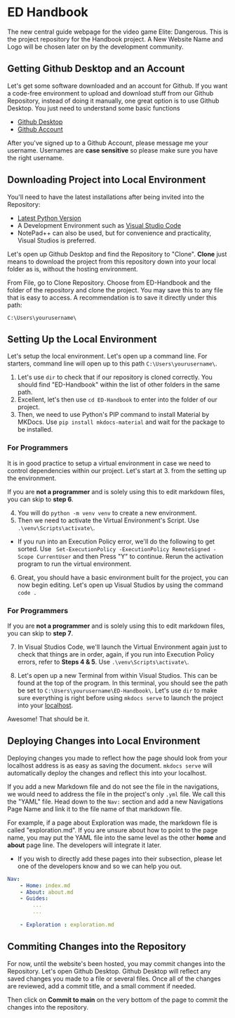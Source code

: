 # ED Handbook
The new central guide webpage for the video game Elite: Dangerous.
This is the project repository for the Handbook project.
A New Website Name and Logo will be chosen later on by the development community.

## Getting Github Desktop and an Account
Let's get some software downloaded and an account for Github. If you want a code-free environment to upload and download stuff from our Github Repository, instead of doing it manually, one great option is to use Github Desktop. You just need to understand some basic functions

* [Github Desktop](https://desktop.github.com/download/)
* [Github Account](https://github.com/signup)

After you've signed up to a Github Account, please message me your username. Usernames are **case sensitive** so please make sure you have the right username. 

## Downloading Project into Local Environment
You'll need to have the latest installations after being invited into the Repository:

* [Latest Python Version](https://www.python.org/downloads/)
* A Development Environment such as [Visual Studio Code](https://code.visualstudio.com/download)
* NotePad++ can also be used, but for convenience and practicality, Visual Studios is preferred.

Let's open up Github Desktop and find the Repository to "Clone". **Clone** just means to download the project from this repository down into your local folder as is, without the hosting environment.

From File, go to Clone Repository. Choose from ED-Handbook and the folder of the repository and clone the project. You may save this to any file that is easy to access. A recommendation is to save it directly under this path:

```
C:\Users\yourusername\
```

## Setting Up the Local Environment

Let's setup the local environment. Let's open up a command line. For starters, command line will open up to this path `C:\Users\yourusername\`. 

1. Let's use `dir` to check that if our repository is cloned correctly. You should find "ED-Handbook" within the list of other folders in the same path. 
2. Excellent, let's then use `cd ED-Handbook` to enter into the folder of our project.
3. Then, we need to use Python's PIP command to install Material by MKDocs. Use `pip install mkdocs-material` and wait for the package to be installed. 

### For Programmers

It is in good practice to setup a virtual environment in case we need to control dependencies within our project. Let's start at 3. from the setting up the environment.

If you are **not a programmer** and is solely using this to edit markdown files, you can skip to **step 6**.

4. You will do `python -m venv venv` to create a new environment.
5. Then we need to activate the Virtual Environment's Script. Use `.\venv\Scripts\activate\`.
* If you run into an Execution Policy error, we'll do the following to get sorted. Use ` Set-ExecutionPolicy -ExecutionPolicy RemoteSigned -Scope CurrentUser` and then Press "Y" to continue. Rerun the activation program to run the virtual environment.

6. Great, you should have a basic environment built for the project, you can now begin editing. Let's open up Visual Studios by using the command `code .`

### For Programmers

If you are **not a programmer** and is solely using this to edit markdown files, you can skip to **step 7**.

7. In Visual Studios Code, we'll launch the Virtual Environment again just to check that things are in order, again, if you run into Execution Policy errors, refer to **Steps 4 & 5**. Use `.\venv\Scripts\activate\`.

8. Let's open up a new Terminal from within Visual Studios. This can be found at the top of the program. In this terminal, you should see the path be set to `C:\Users\yourusername\ED-Handbook\`. Let's use `dir` to make sure everything is right before using `mkdocs serve` to launch the project into your [localhost](http://127.0.0.1:8000/).

Awesome! That should be it. 

## Deploying Changes into Local Environment

Deploying changes you made to reflect how the page should look from your localhost address is as easy as saving the document. `mkdocs serve` will automatically deploy the changes and reflect this into your localhost. 

If you add a new Markdown file and do not see the file in the navigations, we would need to address the file in the project's only `.yml` file. We call this the "YAML" file. Head down to the `Nav:` section and add a new Navigations Page Name and link it to the file name of that markdown file.

For example, if a page about Exploration was made, the markdown file is called "exploration.md". If you are unsure about how to point to the page name, you may put the YAML file into the same level as the other **home** and **about** page line. The developers will integrate it later. 
* If you wish to directly add these pages into their subsection, please let one of the developers know and so we can help you out. 

```yml
Nav:
    - Home: index.md
    - About: about.md
    - Guides:
        ...
        ...
    
    - Exploration : exploration.md
```

## Commiting Changes into the Repository

For now, until the website's been hosted, you may commit changes into the Repository. Let's open Github Desktop. Github Desktop will reflect any saved changes you made to a file or several files. Once all of the changes are reviewed, add a commit title, and a small comment if needed.

Then click on **Commit to main** on the very bottom of the page to commit the changes into the repository. 

